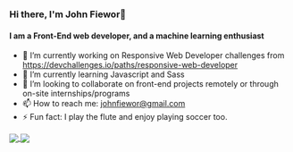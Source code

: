 ### Hi there, I'm John Fiewor👋
#### I am a Front-End web developer, and a machine learning enthusiast

<!--
**Fiewor/Fiewor** is a ✨ _special_ ✨ repository because its `README.md` (this file) appears on your GitHub profile.

Here are some ideas to get you started:
- 😄 Pronouns: ...
- 💬 Ask me about ...
- 🤔 I’m looking for help with ...
-->
- 🔭 I’m currently working on Responsive Web Developer challenges from https://devchallenges.io/paths/responsive-web-developer
- 🌱 I’m currently learning Javascript and Sass
- 👯 I’m looking to collaborate on front-end projects remotely or through on-site internships/programs
- 📫 How to reach me: johnfiewor@gmail.com
- ⚡ Fun fact: I play the flute and enjoy playing soccer too.
<a href="https://github.com/anuraghazra/github-readme-stats">
  <img align="center" src="https://github-readme-stats.vercel.app/api?username=fiewor&show_icons=true&theme=radical" />
</a>
<a href="https://github.com/anuraghazra/convoychat">
  <img align="center" src="https://github-readme-stats.vercel.app/api/top-langs/?username=fiewor&layout=compact)](https://github.com/fiewor/github-readme-stats" />
</a>
<!-- <a href="https://github.com/anuraghazra/convoychat">
  <img align="center" src="https://github-readme-stats.vercel.app/api/wakatime?username=fiewor)](https://github.com/anuraghazra/github-readme-stats" />
</a> -->
<!-- 
![John's GitHub stats](https://github-readme-stats.vercel.app/api?username=fiewor&show_icons=true&theme=radical)
[![Top Langs](https://github-readme-stats.vercel.app/api/top-langs/?username=fiewor&layout=compact)](https://github.com/fiewor/github-readme-stats)
[![John's wakatime stats](https://github-readme-stats.vercel.app/api/wakatime?username=fiewor)](https://github.com/anuraghazra/github-readme-stats) -->
